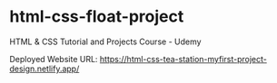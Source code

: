 # html-css-float-project
HTML &amp; CSS Tutorial and Projects Course - Udemy

Deployed Website URL:
https://html-css-tea-station-myfirst-project-design.netlify.app/
